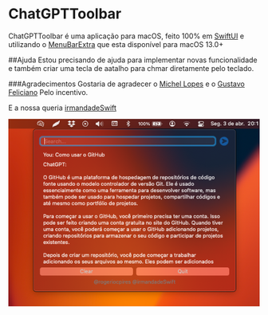# ChatGPTToolbar


ChatGPTToolbar é uma aplicação para macOS, feito 100% em [SwiftUI](https://developer.apple.com/tutorials/swiftui) e utilizando o [MenuBarExtra](https://developer.apple.com/documentation/swiftui/menubarextra/) que esta disponível para macOS 13.0+

##Ajuda
Estou precisando de ajuda para implementar novas funcionalidade e também criar uma tecla de aatalho para chmar diretamente pelo teclado.

###Agradecimentos
Gostaria de agradecer o [Michel Lopes](https://www.instagram.com/michellopes_/) e o [Gustavo Feliciano](https://www.instagram.com/gustavoflcn/) Pelo incentivo.

E a nossa queria [irmandadeSwift](https://www.irmandadeswift.com/)


![screenshot](ChatGPTToolbar.png)
